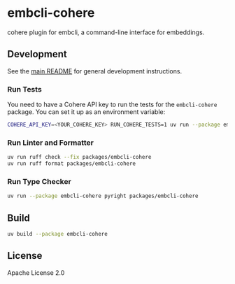 # embcli-cohere

cohere plugin for embcli, a command-line interface for embeddings.

## Development

See the [main README](https://github.com/mocobeta/embcli/blob/main/README.md) for general development instructions.

### Run Tests

You need to have a Cohere API key to run the tests for the `embcli-cohere` package. You can set it up as an environment variable:

```bash
COHERE_API_KEY=<YOUR_COHERE_KEY> RUN_COHERE_TESTS=1 uv run --package embcli-cohere pytest packages/embcli-cohere/tests/
```

### Run Linter and Formatter

```bash
uv run ruff check --fix packages/embcli-cohere
uv run ruff format packages/embcli-cohere
```

### Run Type Checker

```bash
uv run --package embcli-cohere pyright packages/embcli-cohere
```

## Build

```bash
uv build --package embcli-cohere
```

## License

Apache License 2.0
